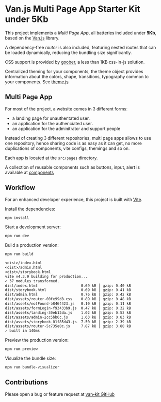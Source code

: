 # Van.js Multi Page App Starter Kit under 5Kb

This project implements a _Multi Page App_, all batteries included under **5Kb**, based on the [Van.js](https://vanjs.org/) library.

A dependency-free _router_ is also included, featuring nested routes that can be loaded dynamically, reducing the bundling size significantly.

CSS support is provided by [goober](https://goober.js.org/), a less than 1KB css-in-js solution.

Centralized theming for your components, the theme object provides information about the colors, shape, transitions, typography common to your components. See [theme.js](./src/utils/theme.js)

## Multi Page App

For most of the project, a website comes in 3 different forms:

- a landing page for unauthentated user.
- an application for the authenciated user.
- an application for the adminitrator and support people

Instead of creating 3 different repositories, multi page apps allows to use one repository, hence sharing code is as easy as it can get, no more duplications of components, vite configs, themings and so on.

Each app is located at the `src/pages` directory.

A collection of reusable components such as buttons, input, alert is available at [components](components/)

## Workflow

For an enhanced developer experience, this project is built with [Vite](https://vitejs.dev/).

Install the dependencies:

```sh
npm install
```

Start a development server:

```sh
npm run dev
```

Build a production version:

```sh
npm run build
```

```txt
<dist>/index.html
<dist>/admin.html
<dist>/storybook.html
vite v4.3.9 building for production...
✓ 37 modules transformed.
dist/index.html                    0.69 kB │ gzip: 0.40 kB
dist/storybook.html                0.69 kB │ gzip: 0.41 kB
dist/admin.html                    0.76 kB │ gzip: 0.42 kB
dist/assets/router-00fe99d8.css    0.89 kB │ gzip: 0.48 kB
dist/assets/notFound-b8464423.js   0.10 kB │ gzip: 0.11 kB
dist/assets/formLogin-f93433b9.js  0.47 kB │ gzip: 0.32 kB
dist/assets/landing-30eb12da.js    1.02 kB │ gzip: 0.53 kB
dist/assets/admin-2cc5bb6c.js      1.63 kB │ gzip: 0.83 kB
dist/assets/storybook-01f85d43.js  7.50 kB │ gzip: 2.39 kB
dist/assets/router-5c735e0c.js     7.87 kB │ gzip: 3.80 kB
✓ built in 140ms

```

Preview the production version:

```sh
npm run preview
```

Visualize the bundle size:

```sh
npm run bundle-visualizer
```

## Contributions

Please open a bug or feature request at [van-kit GitHub](https://github.com/FredericHeem/van-kit)
